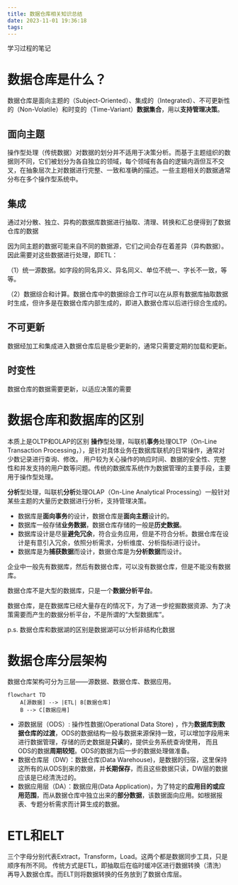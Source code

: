 ```yaml
---
title: 数据仓库相关知识总结
date: 2023-11-01 19:36:18
tags:
---
```

学习过程的笔记
<!-- more -->
# 数据仓库是什么？
数据仓库是面向主题的（Subject-Oriented）、集成的（Integrated）、不可更新性的（Non-Volatile）和时变的（Time-Variant）**数据集合**，用以**支持管理决策**。
## 面向主题
操作型处理（传统数据）对数据的划分并不适用于决策分析。而基于主题组织的数据则不同，它们被划分为各自独立的领域，每个领域有各自的逻辑内涵但互不交叉，在抽象层次上对数据进行完整、一致和准确的描述。一些主题相关的数据通常分布在多个操作型系统中。
## 集成
通过对分散、独立、异构的数据库数据进行抽取、清理、转换和汇总便得到了数据仓库的数据

因为同主题的数据可能来自不同的数据源，它们之间会存在着差异（异构数据）。因此需要对这些数据进行处理，即ETL：

（1）统一源数据。如字段的同名异义、异名同义、单位不统一、字长不一致，等等。

（2）数据综合和计算。数据仓库中的数据综合工作可以在从原有数据库抽取数据时生成，但许多是在数据仓库内部生成的，即进入数据仓库以后进行综合生成的。

## 不可更新
数据经加工和集成进入数据仓库后是极少更新的，通常只需要定期的加载和更新。

## 时变性
数据仓库的数据需要更新，以适应决策的需要

# 数据仓库和数据库的区别
本质上是OLTP和OLAP的区别
**操作**型处理，叫联机**事务**处理OLTP（On-Line Transaction Processing，），是针对具体业务在数据库联机的日常操作，通常对少数记录进行查询、修改。
用户较为关心操作的响应时间、数据的安全性、完整性和并发支持的用户数等问题。传统的数据库系统作为数据管理的主要手段，主要用于操作型处理。

**分析**型处理，叫联机**分析**处理OLAP（On-Line Analytical Processing）一般针对某些主题的大量历史数据进行分析，支持管理决策。

* 数据库是**面向事务**的设计，数据仓库是**面向主题**设计的。
* 数据库一般存储**业务数据**，数据仓库存储的一般是**历史数据**。
* 数据库设计是尽量**避免冗余**，符合业务应用，但是不符合分析。数据仓库在设计是有意引入冗余，依照分析需求，分析维度、分析指标进行设计。
* 数据库是为**捕获数据**而设计，数据仓库是为**分析数据**而设计。

企业中一般先有数据库，然后有数据仓库，可以没有数据仓库，但是不能没有数据库。

数据仓库不是大型的数据库，只是一个**数据分析平台**。

数据仓库，是在数据库已经大量存在的情况下，为了进一步挖掘数据资源、为了决策需要而产生的数据分析平台，不是所谓的“大型数据库”。

p.s. 数据仓库和数据湖的区别是数据湖可以分析非结构化数据

# 数据仓库分层架构

数据仓库架构可分为三层——源数据、数据仓库、数据应用。
```mermaid
flowchart TD
    A[源数据] --> |ETL| B[数据仓库]
    B --> C[数据应用]
```
* 源数据层（ODS）: 操作性数据(Operational Data Store) ，作为**数据库到数据仓库的过渡**，ODS的数据结构一般与数据来源保持一致，可以增加字段用来进行数据管理，存储的历史数据是**只读**的，提供业务系统查询使用， 而且ODS的数据**周期较短**。ODS的数据为后一步的数据处理做准备。
* 数据仓库层（DW）：数据仓库(Data Warehouse)，是数据的归宿，这里保持这所有的从ODS到来的数据，并**长期保存**，而且这些数据只读，DW层的数据应该是已经清洗过的。
* 数据应用层（DA）：数据应用(Data Application)，为了特定的**应用目的或应用范围**，而从数据仓库中独立出来的**部分数据**，该数据面向应用。如根据报表、专题分析需求而计算生成的数据。

# ETL和ELT
三个字母分别代表Extract，Transform，Load。这两个都是数据同步工具，只是顺序有所不同。
传统方式是ETL，即抽取后在临时缓冲区进行数据转换（清洗）再导入数据仓库。而ELT则将数据转换的任务放到了数据仓库层。
